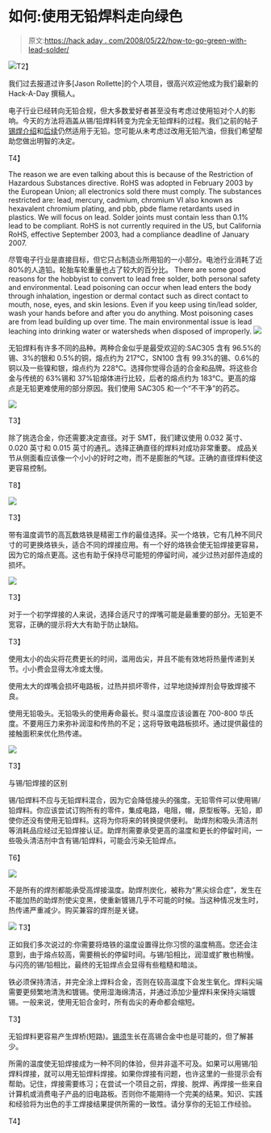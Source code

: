 # 如何:使用无铅焊料走向绿色

> 原文:[https://hack aday . com/2008/05/22/how-to-go-green-with-lead-solder/](https://hackaday.com/2008/05/22/how-to-go-green-with-lead-free-solder/)

![](../Images/b65076086a2bdb7a2e79f405bd1b0bf5.png)T2】

我们过去报道过许多[Jason Rollette]的个人项目，很高兴欢迎他成为我们最新的 Hack-A-Day 撰稿人。

电子行业已经转向无铅合规，但大多数爱好者甚至没有考虑过使用铅对个人的影响。今天的方法将涵盖从锡/铅焊料转变为完全无铅焊料的过程。我们之前的帖子[锡焊介绍](http://www.hackaday.com/2007/10/26/how-to-introduction-to-soldering/)和[后续](http://www.hackaday.com/2007/10/28/followup-soldering-how-to/)仍然适用于无铅。您可能从未考虑过改用无铅汽油，但我们希望帮助您做出明智的决定。

T4】

The reason we are even talking about this is because of the Restriction of Hazardous Substances directive. RoHS was adopted in February 2003 by the European Union; all electronics sold there must comply. The substances restricted are: lead, mercury, cadmium, chromium VI also known as hexavalent chromium plating, and pbb, pbde flame retardants used in plastics. We will focus on lead. Solder joints must contain less than 0.1% lead to be compliant. RoHS is not currently required in the US, but California RoHS, effective September 2003, had a compliance deadline of January 2007.

尽管电子行业是直接目标，但它只占制造业所用铅的一小部分。电池行业消耗了近 80%的人造铅。轮胎车轮重量也占了较大的百分比。  There are some good reasons for the hobbyist to convert to lead free solder, both personal safety and environmental. Lead poisoning can occur when lead enters the body through inhalation, ingestion or dermal contact such as direct contact to mouth, nose, eyes, and skin lesions. Even if you keep using tin/lead solder, wash your hands before and after you do anything. Most poisoning cases are from lead building up over time. The main environmental issue is lead leaching into drinking water or watersheds when disposed of improperly. ![](../Images/d02b67967e4ff5436293bffc7119e5da.png) 

无铅焊料有许多不同的品种。两种合金似乎是最受欢迎的:SAC305 含有 96.5%的锡、3%的银和 0.5%的铜，熔点约为 217℃，SN100 含有 99.3%的锡、0.6%的铜以及一些镍和银，熔点约为 228℃。选择你觉得合适的合金和品牌。将这些合金与传统的 63%锡和 37%铅熔体进行比较，后者的熔点约为 183℃。更高的熔点是无铅更难使用的部分原因。我们使用 SAC305 和一个“不干净”的药芯。

![](../Images/f343f9277e4a2089540b35a10aae2672.png)

T3】

除了挑选合金，你还需要决定直径。对于 SMT，我们建议使用 0.032 英寸、0.020 英寸和 0.015 英寸的通孔。选择正确直径的焊料对成功非常重要。 成品关节从侧面看应该像一个小小的好时之吻，而不是膨胀的气球。正确的直径焊料使这更容易控制。

T8】

![](../Images/11e3bacbabbda4782959a3bbcf93fc9a.png)

T3】

带有温度调节的高瓦数烙铁是精密工作的最佳选择。买一个烙铁，它有几种不同尺寸的可更换烙铁头，适合不同的焊接应用。有一个好的烙铁会使无铅焊接更容易，因为它的熔点更高。这也有助于保持尽可能短的停留时间，减少过热对部件造成的损坏。

![](../Images/21a05b8c6cd476824a8a0a637874522a.png)

T3】

对于一个初学焊接的人来说，选择合适尺寸的焊嘴可能是最重要的部分。无铅更不宽容，正确的提示将大大有助于防止缺陷。

T3】

使用太小的齿尖将花费更长的时间，滥用齿尖，并且不能有效地将热量传递到关节。小小费会显得太冷或太慢。

使用太大的焊嘴会损坏电路板，过热并损坏零件，过早地烧掉焊剂会导致焊接不良。

使用无铅吸头。无铅吸头的使用寿命最长。熨斗温度应该设置在 700-800 华氏度。不要用压力来弥补润湿和传热的不足；这将导致电路板损坏。通过提供最佳的接触面积来优化热传递。 

![](../Images/434a906c3e295241e8dbbff8e3973618.png)

T3】

与锡/铅焊接的区别

锡/铅焊料不应与无铅焊料混合，因为它会降低接头的强度。无铅零件可以使用锡/铅焊料。你应该尝试订购所有的零件，集成电路，电阻，帽，原型板等。无铅，即使你还没有使用无铅焊料。这将为你将来的转换提供便利。 助焊剂和吸头清洁剂等消耗品应经过无铅焊接认证。助焊剂需要承受更高的温度和更长的停留时间，一些吸头清洁剂中含有锡/铅焊料，可能会污染无铅焊点。

T6】

![](../Images/2aa310ea135d4ed6c35ee659c83495ba.png) 

不是所有的焊剂都能承受高焊接温度。助焊剂炭化，被称为“黑尖综合症”，发生在不能加热的助焊剂使尖变黑，使重新镀锡几乎不可能的时候。当这种情况发生时，热传递严重减少。购买兼容的焊剂是关键。

![](../Images/d46f15d9341cabdff44c0feaa4d4ebe6.png)
T3】

正如我们多次说过的:你需要将烙铁的温度设置得比你习惯的温度稍高。您还会注意到，由于熔点较高，需要稍长的停留时间。与锡/铅相比，润湿或扩散也稍慢。与闪亮的锡/铅相比，最终的无铅焊点会显得有些粗糙和暗淡。

铁必须保持清洁，并完全涂上焊料合金，否则在较高温度下会发生氧化。焊料尖端需要更频繁地清洗和镀锡。使用湿海绵清洁，并通过添加少量焊料来保持尖端镀锡。一般来说，使用无铅合金时，所有齿尖的寿命都会缩短。

T3】

无铅焊料更容易产生焊桥(短路)。[锡须](http://www.metalwhiskers.com/moxie/articles/metal-whiskers.shtml)生长在高锡合金中也是可能的，但了解甚少。

所需的温度使无铅焊接成为一种不同的体验，但并非遥不可及。如果可以用锡/铅焊料焊接，就可以用无铅焊料焊接。如果你焊接有问题，也许这里的一些提示会有帮助。记住，焊接需要练习；在尝试一个项目之前，焊接、脱焊、再焊接一些来自计算机或消费电子产品的旧电路板。否则你不能期待一个完美的结果。知识、实践和经验将为出色的手工焊接结果提供所需的一致性。请分享你的无铅工作经验。

T4】